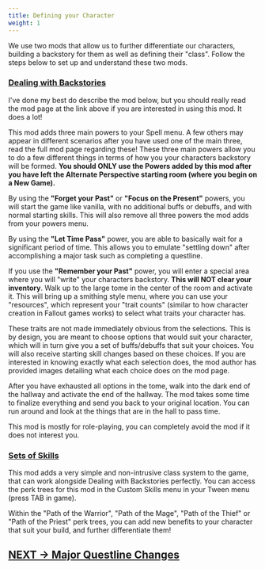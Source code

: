 ```yaml
---
title: Defining your Character
weight: 1
---
```

We use two mods that allow us to further differentiate our characters, building a backstory for them as well as defining their "class". Follow the steps below to set up and understand these two mods.

### [Dealing with Backstories](https://www.nexusmods.com/skyrimspecialedition/mods/61106)

I've done my best do describe the mod below, but you should really read the mod page at the link above if you are interested in using this mod. It does a lot!

This mod adds three main powers to your Spell menu. A few others may appear in different scenarios after you have used one of the main three, read the full mod page regarding these! These three main powers allow you to do a few different things in terms of how you your characters backstory will be formed. **You should ONLY use the Powers added by this mod after you have left the Alternate Perspective starting room (where you begin on a New Game).**

By using the **"Forget your Past"** or **"Focus on the Present"** powers, you will start the game like vanilla, with no additional buffs or debuffs, and with normal starting skills. This will also remove all three powers the mod adds from your powers menu.

By using the **"Let Time Pass"** power, you are able to basically wait for a significant period of time. This allows you to emulate "settling down" after accomplishing a major task such as completing a questline.

If you use the **"Remember your Past"** power, you will enter a special area where you will "write" your characters backstory. **This will NOT clear your inventory**. Walk up to the large tome in the center of the room and activate it. This will bring up a smithing style menu, where you can use your "resources", which represent your "trait counts" (similar to how character creation in Fallout games works) to select what traits your character has.

These traits are not made immediately obvious from the selections. This is by design, you are meant to choose options that would suit your character, which will in turn give you a set of buffs/debuffs that suit your choices. You will also receive starting skill changes based on these choices. If you are interested in knowing exactly what each selection does, the mod author has provided images detailing what each choice does on the mod page.

After you have exhausted all options in the tome, walk into the dark end of the hallway and activate the end of the hallway. The mod takes some time to finalize everything and send you back to your original location. You can run around and look at the things that are in the hall to pass time.

This mod is mostly for role-playing, you can completely avoid the mod if it does not interest you.

### [Sets of Skills](https://www.nexusmods.com/skyrimspecialedition/mods/55535)

This mod adds a very simple and non-intrusive class system to the game, that can work alongside Dealing with Backstories perfectly. You can access the perk trees for this mod in the Custom Skills menu in your Tween menu (press TAB in game).

Within the "Path of the Warrior", "Path of the Mage", "Path of the Thief" or "Path of the Priest" perk trees, you can add new benefits to your character that suit your build, and further differentiate them!

## [NEXT -> Major Questline Changes](../questlinechanges)
